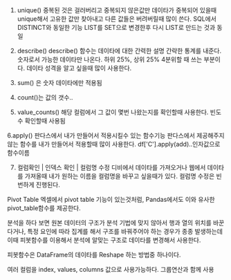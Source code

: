 1. unique()
   중복된 것은 걸러버리고 중복되지 않은값만 데이타가 중복되어 있을때 
   unique해서 고유한 값만 찾아내고 다른 값들은 버려버릴때 많이 쓴다. 
   SQL에서 DISTINCT와 동일한 기능 LIST를 SET으로 변경한후 다시 LIST로 만드는 
   것과 동일

2. describe()
    describe() 함수는 데이타에 대한 간력한 설명
    간략한 통계를 내준다.
    숫자로서 가능한 데이타만 나온다.
    하위 25%, 상위 25%
    4분위할 때 쓰는 부분이다.
    데이타 성격을 알고 싶을때 많이 사용한다.

3. sum() 은 숫자 데이타에만 적용됨
4. count()는 값의 갯수..

5. value_counts()
   해당 컬럼에서 그 값이 몇번 나왔는지를 확인할때 사용한다.
   빈도수 확인할때 사용됨

6.apply()
  판다스에서 내가 만들어서 적용시킬수 있는 함수기능
  판다스에서 제공해주지 않는 함수를 내가 만들어서
  적용할때 많이 사용한다.
  df['C'].apply(add)..인자값으로 함수이름

7. 컬럼확인 | 인덱스 확인 | 컬럼명 수정
   디비에서 데이타를 가져오거나
   웹에서 데이타를 가져올때
   내가 원하는 이름을 컬럼명을 바꾸고 싶을때가 있다.
   컬럼명 수정은 빈번하게 진행된다.

Pivot Table
엑셀에서 pivot table 기능이 있는것처럼, 
Pandas에서도 이와 유사한 pivot_table함수를 제공한다.

분석을 하다 보면 원본 데이터의 구조가 분석 기법에 맞지 않아서 
행과 열의 위치를 바꾼다거나, 특정 요인에 따라 집계를 해서 구조를 
바꿔주어야 하는 경우가 종종 발생하는데 이때 피봇함수를 이용해서
분석에 알맞는 구조로 데이타를 변경해서 사용한다.

피봇함수은 DataFrame의 데이타를 Reshape 하는 방법중 하나이다.

여러 컬럼을 index, values, columns 값으로 사용가능하다.
그룹연산과 함께 사용
